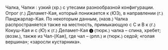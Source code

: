 ---
---

Чалка, Чалки
: узкий ⦅хр.⦆ с утесами разнообразной конфигурации. Отрог ⦅г.⦆ Деламет-Кая, который понижается к ⦅ЮЗ⦆, в направлении ⦅г.⦆ Панджарлар-Кая. По некоторым данным, ⦅назв.⦆ Чалка распространяется также на местность, примыкающую с С и В к ⦅г.⦆ Кокуш-Кая и с ⦅Ю⦆ к ⦅г.⦆ Деламет-Кая ❶ ⦅тюрк.⦆ чалка – спина, хребет; ⦅возм.⦆, также из Чал-⟦Кая⟧, где чал – ⦅рпл.⦆ и ⦅тюрк.⦆ седой; «голая вершина»; «заросли кустарника».
